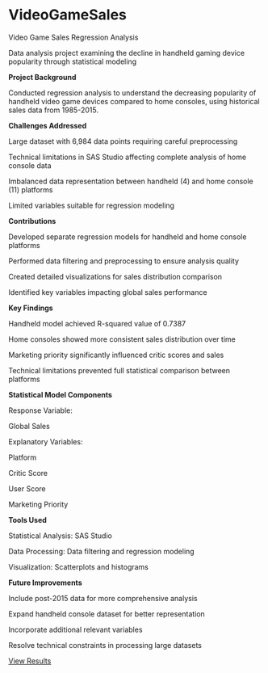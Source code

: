 # VideoGameSales

Video Game Sales Regression Analysis

Data analysis project examining the decline in handheld gaming device popularity through statistical modeling

**Project Background**

Conducted regression analysis to understand the decreasing popularity of handheld video game devices compared to home consoles, using historical sales data from 1985-2015.

**Challenges Addressed**


Large dataset with 6,984 data points requiring careful preprocessing

Technical limitations in SAS Studio affecting complete analysis of home console data

Imbalanced data representation between handheld (4) and home console (11) platforms

Limited variables suitable for regression modeling

**Contributions**


Developed separate regression models for handheld and home console platforms

Performed data filtering and preprocessing to ensure analysis quality

Created detailed visualizations for sales distribution comparison

Identified key variables impacting global sales performance

**Key Findings**


Handheld model achieved R-squared value of 0.7387

Home consoles showed more consistent sales distribution over time

Marketing priority significantly influenced critic scores and sales

Technical limitations prevented full statistical comparison between platforms


**Statistical Model Components**


Response Variable: 

Global Sales

Explanatory Variables:

Platform

Critic Score

User Score

Marketing Priority



**Tools Used**

Statistical Analysis: SAS Studio

Data Processing: Data filtering and regression modeling

Visualization: Scatterplots and histograms


**Future Improvements**

Include post-2015 data for more comprehensive analysis

Expand handheld console dataset for better representation

Incorporate additional relevant variables

Resolve technical constraints in processing large datasets


[View Results](https://html-preview.github.io/?url=https://github.com/GuledGedi/Video-Game-Sales/blob/main/Summary%20Statistics-results%20(4).html)
